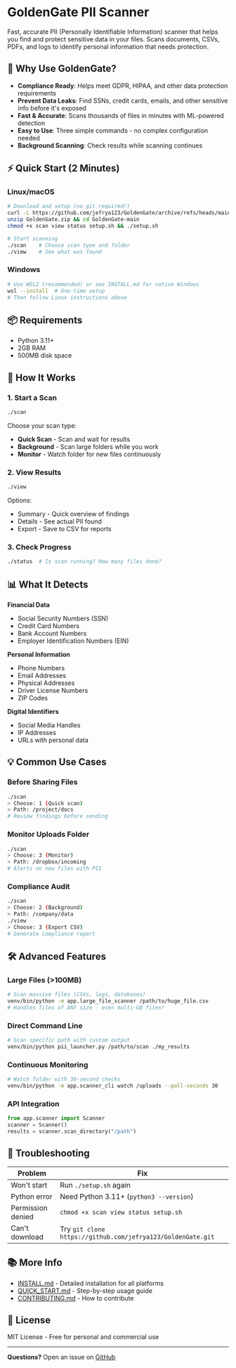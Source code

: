 # GoldenGate PII Scanner

Fast, accurate PII (Personally Identifiable Information) scanner that helps you find and protect sensitive data in your files. Scans documents, CSVs, PDFs, and logs to identify personal information that needs protection.

## 🎯 Why Use GoldenGate?

- **Compliance Ready**: Helps meet GDPR, HIPAA, and other data protection requirements
- **Prevent Data Leaks**: Find SSNs, credit cards, emails, and other sensitive info before it's exposed
- **Fast & Accurate**: Scans thousands of files in minutes with ML-powered detection
- **Easy to Use**: Three simple commands - no complex configuration needed
- **Background Scanning**: Check results while scanning continues

## ⚡ Quick Start (2 Minutes)

### Linux/macOS
```bash
# Download and setup (no git required!)
curl -L https://github.com/jefrya123/GoldenGate/archive/refs/heads/main.zip -o GoldenGate.zip
unzip GoldenGate.zip && cd GoldenGate-main
chmod +x scan view status setup.sh && ./setup.sh

# Start scanning
./scan    # Choose scan type and folder
./view    # See what was found
```

### Windows
```bash
# Use WSL2 (recommended) or see INSTALL.md for native Windows
wsl --install  # One-time setup
# Then follow Linux instructions above
```

## 📦 Requirements

- Python 3.11+
- 2GB RAM
- 500MB disk space

## 🚀 How It Works

### 1. Start a Scan
```bash
./scan
```
Choose your scan type:
- **Quick Scan** - Scan and wait for results
- **Background** - Scan large folders while you work
- **Monitor** - Watch folder for new files continuously

### 2. View Results
```bash
./view
```
Options:
- Summary - Quick overview of findings
- Details - See actual PII found
- Export - Save to CSV for reports

### 3. Check Progress
```bash
./status  # Is scan running? How many files done?
```

## 📊 What It Detects

**Financial Data**
- Social Security Numbers (SSN)
- Credit Card Numbers
- Bank Account Numbers
- Employer Identification Numbers (EIN)

**Personal Information**
- Phone Numbers
- Email Addresses
- Physical Addresses
- Driver License Numbers
- ZIP Codes

**Digital Identifiers**
- Social Media Handles
- IP Addresses
- URLs with personal data

## 💡 Common Use Cases

### Before Sharing Files
```bash
./scan
> Choose: 1 (Quick scan)
> Path: /project/docs
# Review findings before sending
```

### Monitor Uploads Folder
```bash
./scan
> Choose: 3 (Monitor)
> Path: /dropbox/incoming
# Alerts on new files with PII
```

### Compliance Audit
```bash
./scan
> Choose: 2 (Background)
> Path: /company/data
./view
> Choose: 3 (Export CSV)
# Generate compliance report
```

## 🛠️ Advanced Features

### Large Files (>100MB)
```bash
# Scan massive files (CSVs, logs, databases)
venv/bin/python -m app.large_file_scanner /path/to/huge_file.csv
# Handles files of ANY size - even multi-GB files!
```

### Direct Command Line
```bash
# Scan specific path with custom output
venv/bin/python pii_launcher.py /path/to/scan ./my_results
```

### Continuous Monitoring
```bash
# Watch folder with 30-second checks
venv/bin/python -m app.scanner_cli watch /uploads --poll-seconds 30
```

### API Integration
```python
from app.scanner import Scanner
scanner = Scanner()
results = scanner.scan_directory("/path")
```

## 🔧 Troubleshooting

| Problem | Fix |
|---------|-----|
| Won't start | Run `./setup.sh` again |
| Python error | Need Python 3.11+ (`python3 --version`) |
| Permission denied | `chmod +x scan view status setup.sh` |
| Can't download | Try `git clone https://github.com/jefrya123/GoldenGate.git` |

## 📚 More Info

- [INSTALL.md](INSTALL.md) - Detailed installation for all platforms
- [QUICK_START.md](QUICK_START.md) - Step-by-step usage guide
- [CONTRIBUTING.md](CONTRIBUTING.md) - How to contribute

## 📄 License

MIT License - Free for personal and commercial use

---

**Questions?** Open an issue on [GitHub](https://github.com/jefrya123/GoldenGate/issues)